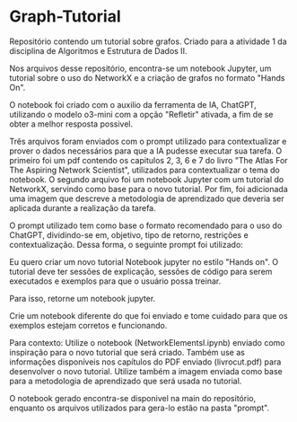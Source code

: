 # Graph-Tutorial
Repositório contendo um tutorial sobre grafos. Criado para a atividade 1 da disciplina de Algoritmos e Estrutura de Dados II.

Nos arquivos desse repositório, encontra-se um notebook Jupyter, um tutorial sobre o uso do NetworkX e a criação de grafos no formato "Hands On".

O notebook foi criado com o auxilio da ferramenta de IA, ChatGPT, utilizando o modelo o3-mini com a opção "Refletir" ativada, a fim de se obter a melhor resposta possivel.

Três arquivos foram enviados com o prompt utilizado para contextualizar e prover o dados necessários para que a IA pudesse executar sua tarefa. O primeiro foi um pdf contendo os capitulos 2, 3, 6 e 7 do livro "The Atlas For The Aspiring Network Scientist", utilizados para contextualizar o tema do notebook. O segundo arquivo foi um notebook Jupyter com um tutorial do NetworkX, servindo como base para o novo tutorial. Por fim, foi adicionada uma imagem que descreve a metodologia de aprendizado que deveria ser aplicada durante a realização da tarefa.

O prompt utilizado tem como base o formato recomendado para o uso do ChatGPT, dividindo-se em, objetivo, tipo de retorno, restrições e contextualização. Dessa forma, o seguinte prompt foi utilizado:


Eu quero criar um novo tutorial Notebook jupyter no estilo "Hands on". O tutorial deve ter sessões de explicação, sessões de código para serem executados e exemplos para que o usuário possa treinar. 

Para isso, retorne um notebook jupyter.

Crie um notebook diferente do que foi enviado e tome cuidado para que os exemplos estejam corretos e funcionando. 

Para contexto: Utilize o notebook (NetworkElementsI.ipynb) enviado como inspiração para o novo tutorial que será criado. Também use as informações disponíveis nos capítulos do PDF enviado (livrocut.pdf) para desenvolver o novo tutorial. Utilize também a imagem enviada como base para a metodologia de aprendizado que será usada no tutorial.

O notebook gerado encontra-se disponivel na main do repositório, enquanto os arquivos utilizados para gera-lo estão na pasta "prompt".
